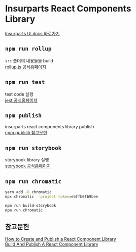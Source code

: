 # Insurparts React Components Library

[Insurparts UI docs 바로가기](https://62fdf76586470e80b0a42114-wigzzoejxu.chromatic.com)

## `npm run rollup`

`src` 폴더의 내용들을 build\
[rollup.js 공식홈페이지](https://rollupjs.org/guide/en)

## `npm run test`

test code 실행\
[jest 공식홈페이지](https://jestjs.io)

## `npm publish`

insurparts react components library publish\
[npm publish 참고문헌](https://dev.to/alexeagleson/how-to-create-and-publish-a-react-component-library-2oe#publishing-your-library)

## `npm run storybook`

storybook library 실행\
[storybook 공식홈페이지](https://storybook.js.org)

## `npm run chromatic`
```zsh
yarn add -D chromatic
npx chromatic --project-token=ebffb6fb9bee

npm run build-storybook
npm run chromatic
```

## 참고문헌

[How to Create and Publish a React Component Library](https://dev.to/alexeagleson/how-to-create-and-publish-a-react-component-library-2oe#publishing-your-library)\
[Build And Publish A React Component Library](https://www.youtube.com/watch?v=hf6Z8OZanec)
